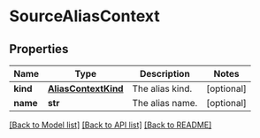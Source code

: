 # SourceAliasContext

## Properties
Name | Type | Description | Notes
------------ | ------------- | ------------- | -------------
**kind** | [**AliasContextKind**](AliasContextKind.md) | The alias kind. | [optional] 
**name** | **str** | The alias name. | [optional] 

[[Back to Model list]](../README.md#documentation-for-models) [[Back to API list]](../README.md#documentation-for-api-endpoints) [[Back to README]](../README.md)


